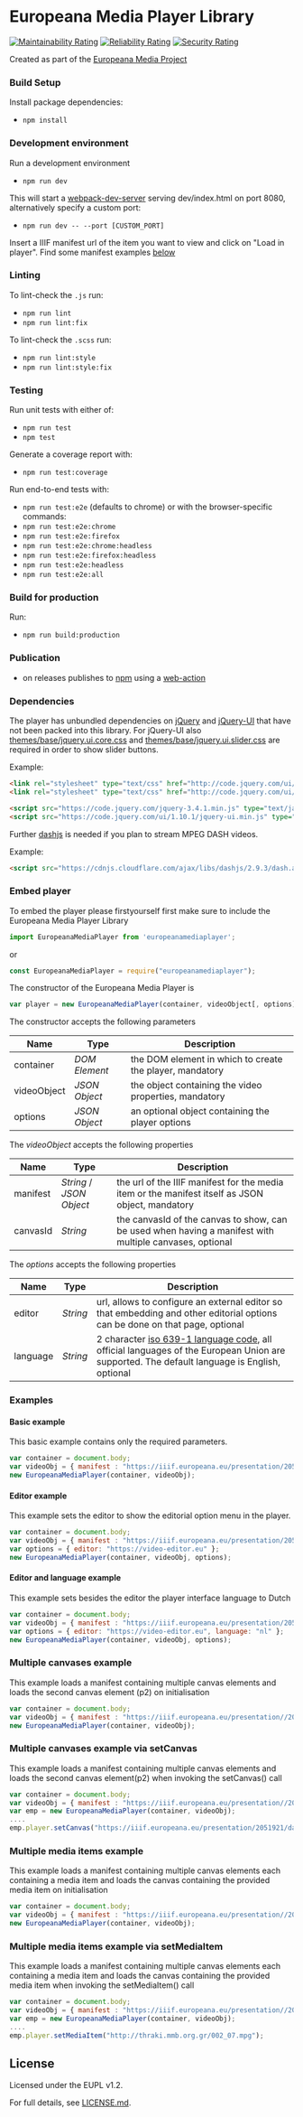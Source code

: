 # Europeana Media Player Library

[![Maintainability Rating](https://sonarcloud.io/api/project_badges/measure?project=europeana_media-player&metric=sqale_rating)](https://sonarcloud.io/dashboard?id=europeana_media-player)
[![Reliability Rating](https://sonarcloud.io/api/project_badges/measure?project=europeana_media-player&metric=reliability_rating)](https://sonarcloud.io/dashboard?id=europeana_media-player)
[![Security Rating](https://sonarcloud.io/api/project_badges/measure?project=europeana_media-player&metric=security_rating)](https://sonarcloud.io/dashboard?id=europeana_media-player)

Created as part of the [Europeana Media Project](https://pro.europeana.eu/project/europeana-media)

### Build Setup

Install package dependencies:
* `npm install`

### Development environment

Run a development environment
* `npm run dev`

This will start a [webpack-dev-server](https://github.com/webpack/webpack-dev-server#usage) serving dev/index.html on port 8080, alternatively specify a custom port:
* `npm run dev -- --port [CUSTOM_PORT]`

Insert a IIIF manifest url of the item you want to view and click on "Load in player".
Find some manifest examples [below](#examples)

### Linting
To lint-check the `.js` run:
* `npm run lint`
* `npm run lint:fix`

To lint-check the `.scss` run:

* `npm run lint:style`
* `npm run lint:style:fix`

### Testing

Run unit tests with either of:
* `npm run test`
* `npm test`

Generate a coverage report with:
* `npm run test:coverage`

Run end-to-end tests with:
* `npm run test:e2e`
(defaults to chrome) or with the browser-specific commands:
* `npm run test:e2e:chrome`
* `npm run test:e2e:firefox`
* `npm run test:e2e:chrome:headless`
* `npm run test:e2e:firefox:headless`
* `npm run test:e2e:headless`
* `npm run test:e2e:all`

### Build for production

Run:
* `npm run build:production`

### Publication

* on releases publishes to [npm](https://www.npmjs.com/package/europeanamediaplayer) using a [web-action](https://github.com/europeana/media-player/blob/master/.github/workflows/npmpublish.yml)

### Dependencies

The player has unbundled dependencies on [jQuery](https://www.npmjs.com/package/jquery) and [jQuery-UI](https://www.npmjs.com/package/webpack-jquery-ui) that have not been packed into this library. For jQuery-UI also [themes/base/jquery.ui.core.css](http://code.jquery.com/ui/1.10.1/themes/base/jquery.ui.core.css) and [themes/base/jquery.ui.slider.css](http://code.jquery.com/ui/1.10.1/themes/base/jquery.ui.slider.css) are required in order to show slider buttons.

Example:

```html
<link rel="stylesheet" type="text/css" href="http://code.jquery.com/ui/1.10.1/themes/base/jquery.ui.core.css"></link>
<link rel="stylesheet" type="text/css" href="http://code.jquery.com/ui/1.10.1/themes/base/jquery.ui.slider.css"></link>

<script src="https://code.jquery.com/jquery-3.4.1.min.js" type="text/javascript"></script>
<script src="https://code.jquery.com/ui/1.10.1/jquery-ui.min.js" type="text/javascript"></script>
```

Further [dashjs](https://www.npmjs.com/package/dashjs) is needed if you plan to stream MPEG DASH videos.

Example:

```html
<script src="https://cdnjs.cloudflare.com/ajax/libs/dashjs/2.9.3/dash.all.min.js" type="text/javascript"></script>
```

### Embed player

To embed the player please firstyourself first make sure to include the Europeana Media Player Library

```javascript
import EuropeanaMediaPlayer from 'europeanamediaplayer';
```

or

```javascript
const EuropeanaMediaPlayer = require("europeanamediaplayer");
```

The constructor of the Europeana Media Player is

```javascript
var player = new EuropeanaMediaPlayer(container, videoObject[, options]);
```

The constructor accepts the following parameters

Name | Type | Description
---- | ---- | -----------
container| _DOM Element_ | the DOM element in which to create the player, mandatory
videoObject | _JSON Object_ | the object containing the video properties, mandatory
options | _JSON Object_ | an optional object containing the player options

The _videoObject_ accepts the following properties

Name | Type | Description
---- | ---- | -----------
manifest | _String_ / _JSON Object_ | the url of the IIIF manifest for the media item or the manifest itself as JSON object, mandatory
canvasId | _String_ | the canvasId of the canvas to show, can be used when having a manifest with multiple canvases, optional


The _options_ accepts the following properties

Name | Type | Description
---- | ---- | -----------
editor | _String_ | url, allows to configure an external editor so that embedding and other editorial options can be done on that page, optional
language | _String_ | 2 character [iso 639-1 language code](https://en.wikipedia.org/wiki/List_of_ISO_639-1_codes), all official languages of the European Union are supported. The default language is English, optional

### Examples

#### Basic example

This basic example contains only the required parameters.

```javascript
var container = document.body;
var videoObj = { manifest : "https://iiif.europeana.eu/presentation/2051906/data_euscreenXL_http___openbeelden_nl_media_9972/manifest?format=3" };
new EuropeanaMediaPlayer(container, videoObj);
```

#### Editor example

This example sets the editor to show the editorial option menu in the player.

```javascript
var container = document.body;
var videoObj = { manifest : "https://iiif.europeana.eu/presentation/2051906/data_euscreenXL_http___openbeelden_nl_media_9972/manifest?format=3" };
var options = { editor: "https://video-editor.eu" };
new EuropeanaMediaPlayer(container, videoObj, options);
```

#### Editor and language example

This example sets besides the editor the player interface language to Dutch

```javascript
var container = document.body;
var videoObj = { manifest : "https://iiif.europeana.eu/presentation/2051906/data_euscreenXL_http___openbeelden_nl_media_9972/manifest?format=3" };
var options = { editor: "https://video-editor.eu", language: "nl" };
new EuropeanaMediaPlayer(container, videoObj, options);
```

### Multiple canvases example

This example loads a manifest containing multiple canvas elements and loads the second canvas element (p2) on initialisation

```javascript
var container = document.body;
var videoObj = { manifest : "https://iiif.europeana.eu/presentation//2051921/data_euscreenXL_7081/manifest?format=3", canvasId: "https://iiif.europeana.eu/presentation/2051921/data_euscreenXL_7081/canvas/p2" };
new EuropeanaMediaPlayer(container, videoObj);
```

### Multiple canvases example via setCanvas

This example loads a manifest containing multiple canvas elements and loads the second canvas element(p2) when invoking the setCanvas() call

```javascript
var container = document.body;
var videoObj = { manifest : "https://iiif.europeana.eu/presentation//2051921/data_euscreenXL_7081/manifest?format=3" }
var emp = new EuropeanaMediaPlayer(container, videoObj);
....
emp.player.setCanvas("https://iiif.europeana.eu/presentation/2051921/data_euscreenXL_7081/canvas/p2");
```

### Multiple media items example

This example loads a manifest containing multiple canvas elements each containing a media item and loads the canvas containing the provided media item on initialisation

```javascript
var container = document.body;
var videoObj = { manifest : "https://iiif.europeana.eu/presentation//2051921/data_euscreenXL_7081/manifest?format=3", mediaItem: "http://thraki.mmb.org.gr/002_07.mpg" };
new EuropeanaMediaPlayer(container, videoObj);
```

### Multiple media items example via setMediaItem

This example loads a manifest containing multiple canvas elements each containing a media item and loads the canvas containing the provided media item when invoking the setMediaItem() call

```javascript
var container = document.body;
var videoObj = { manifest : "https://iiif.europeana.eu/presentation//2051921/data_euscreenXL_7081/manifest?format=3" }
var emp = new EuropeanaMediaPlayer(container, videoObj);
....
emp.player.setMediaItem("http://thraki.mmb.org.gr/002_07.mpg");
```

## License

Licensed under the EUPL v1.2.

For full details, see [LICENSE.md](LICENSE.md).
